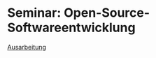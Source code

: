 Seminar: Open-Source-Softwareentwicklung
========================================

[Ausarbeitung](https://uos-oss.github.io/oss2018/)
